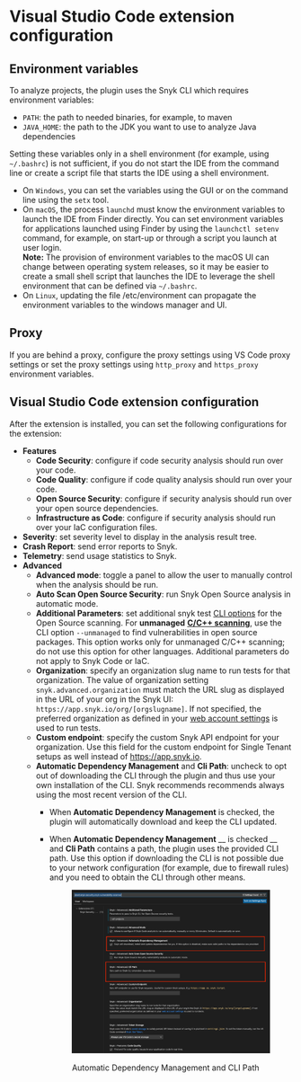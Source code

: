 # Visual Studio Code extension configuration

## Environment variables

To analyze projects, the plugin uses the Snyk CLI which requires environment variables:

* `PATH`: the path to needed binaries, for example, to maven
* `JAVA_HOME`: the path to the JDK you want to use to analyze Java dependencies

Setting these variables only in a shell environment (for example, using `~/.bashrc`) is not sufficient, if you do not start the IDE from the command line or create a script file that starts the IDE using a shell environment.

* On `Windows`, you can set the variables using the GUI or on the command line using the `setx` tool.
* On `macOS`, the process `launchd` must know the environment variables to launch the IDE from Finder directly. You can set environment variables for applications launched using Finder by using the `launchctl setenv` command, for example, on start-up or through a script you launch at user login.\
  **Note:** The provision of environment variables to the macOS UI can change between operating system releases, so it may be easier to create a small shell script that launches the IDE to leverage the shell environment that can be defined via `~/.bashrc`.
* On `Linux`, updating the file /etc/environment can propagate the environment variables to the windows manager and UI.

## Proxy

If you are behind a proxy, configure the proxy settings using VS Code proxy settings or set the proxy settings using `http_proxy` and `https_proxy` environment variables.

## Visual Studio Code extension configuration

After the extension is installed, you can set the following configurations for the extension:

* **Features**
  * **Code Security**: configure if code security analysis should run over your code.
  * **Code Quality**: configure if code quality analysis should run over your code.
  * **Open Source Security**: configure if security analysis should run over your open source dependencies.
  * **Infrastructure as Code**: configure if security analysis should run over your IaC configuration files.
* **Severity**: set severity level to display in the analysis result tree.
* **Crash Report**: send error reports to Snyk.
* **Telemetry**: send usage statistics to Snyk.
* **Advanced**
  * **Advanced mode**: toggle a panel to allow the user to manually control when the analysis should be run.
  * **Auto Scan Open Source Security**: run Snyk Open Source analysis in automatic mode.
  * **Additional Parameters**: set additional snyk test [CLI options](https://docs.snyk.io/snyk-cli/cli-reference#options-for-multiple-commands) for the Open Source scanning. For **unmanaged** [**C/C++ scanning**](../../products/snyk-open-source/language-and-package-manager-support/snyk-for-c-c++.md), use the CLI option `--unmanaged` to find vulnerabilities in open source packages. This option works only for unmanaged C/C++ scanning; do not use this option for other languages. Additional parameters do not apply to Snyk Code or IaC.
  * **Organization**: specify an organization slug name to run tests for that organization. The value of organization setting `snyk.advanced.organization` must match the URL slug as displayed in the URL of your org in the Snyk UI: `https://app.snyk.io/org/[orgslugname]`. If not specified, the preferred organization as defined in your [web account settings](https://app.snyk.io/account) is used to run tests.
  * **Custom endpoint**: specify the custom Snyk API endpoint for your organization. Use this field for the custom endpoint for Single Tenant setups as well instead of https://app.snyk.io.
  * **Automatic Dependency Management** and **Cli Path**: uncheck to opt out of downloading the CLI through the plugin and thus use your own installation of the CLI. Snyk recommends recommends always using the most recent version of the CLI.
    * When **Automatic Dependency Management** is checked, the plugin will automatically download and keep the CLI updated.
    *   When **Automatic Dependency Management** \_\_ is checked \_\_ and **Cli Path** contains a path, the plugin uses the provided CLI path. Use this option if downloading the CLI is not possible due to your network configuration (for example, due to firewall rules) and you need to obtain the CLI through other means.

        <figure><img src="../../.gitbook/assets/Screenshot 2022-08-23 at 14.08.05.png" alt="Automatic Dependency Management and CLI Path"><figcaption><p>Automatic Dependency Management and CLI Path</p></figcaption></figure>
